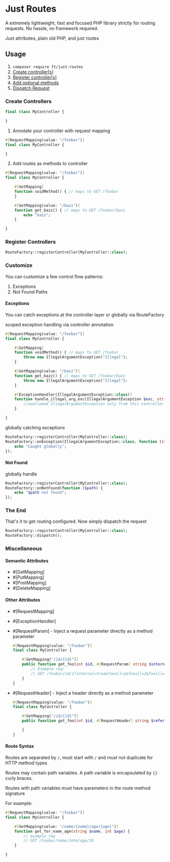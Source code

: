 # Just Routes

A extremely lightweight, fast and focused PHP library strictly for routing requests. No hassle, no framework required.

Just attributes, plain old PHP, and just routes

## Usage

1. `composer require ft/just-routes`
2. [Create controller[s]](#create-controllers)
3. [Register controller[s]](#create-controllers)
4. [Add optional methods](#customize)
5. [Dispatch Request](#the-end)


### Create Controllers

```php
final class MyController {

}
```

1. Annotate your controller with request mapping

```php
#[RequestMapping(value: "/foobar")]
final class MyController {

}
```

2. Add routes as methods to controller
```php
#[RequestMapping(value: "/foobar")]
final class MyController {

    #[GetMapping]
    function voidMethod() { // maps to GET /foobar
    }

    #[GetMapping(value: "/bazz")]
    function get_bazz() { // maps to GET /foobar/bazz
        echo "bazz";
    }

}
```

### Register Controllers

```php
RouteFactory::registerController(MyController::class);
```

### Customize

You can customize a few control flow patterns:

1. Exceptions
2. Not Found Paths

#### Exceptions

You can catch exceptions at the controller layer or globally via RouteFactory

scoped exception handling via controller annotation
```php
#[RequestMapping(value: "/foobar")]
final class MyController {

    #[GetMapping]
    function voidMethod() { // maps to GET /foobar
        throw new IllegalArgumentException("Illegal");
    }

    #[GetMapping(value: "/bazz")]
    function get_bazz() { // maps to GET /foobar/bazz
        throw new IllegalArgumentException("Illegal");
    }

    #[ExceptionHandler(IllegalArgumentException::class)]
    function handle_illegal_arg_exc(IllegalArgumentException $exc, string $path) {
        //swallowed IllegalArgumentException only from this controller's routes
    }

}
```

globally catching exceptions

```php
RouteFactory::registerController(MyController::class);
RouteFactory::onException(IllegalArgumentException::class, function (string $path) {
    echo "Caught globally";
});
```

#### Not Found

globally handle

```php
RouteFactory::registerController(MyController::class);
RouteFactory::onNotFound(function ($path) {
    echo "$path not found";
});
```

### The End

That's it to get routing configured. Now simply dispatch the request

```php
RouteFactory::registerController(MyController::class);
RouteFactory::dispatch();
```

### Miscellaneous

#### Semantic Attributes

- #[GetMapping]
- #[PutMapping]
- #[PostMapping]
- #[DeleteMapping]

#### Other Attributes

- #[RequestMapping]
- #[ExceptionHandler]
- #[RequestParam] - Inject a request parameter directly as a method parameter

    ```php
    #[RequestMapping(value: "/foobar")]
    final class MyController {

        #[GetMapping("/id/{id}")]
        public function get_foo(int $id, #[RequestParam] string $internal, #[RequestParam] array $foos) {
            // Example req:
            // GET /foobar/id/1?internal=true&foos[]=1&foos[]=2&foos[]=3
        }
    }
    ```

- #[RequestHeader] - Inject a header directly as a method parameter

    ```php
    #[RequestMapping(value: "/foobar")]
    final class MyController {

        #[GetMapping("/id/{id}")]
        public function get_foo(int $id, #[RequestHeader] string $referer) {

        }
    }
    ```

#### Route Syntax

Routes are separated by `/`, must start with `/` and must not duplicate for HTTP method types

Routes may contain path variables. A path variable is encapsulated by `{}` curly braces.

Routes with path variables must have parameters in the route method signature

For example:

```php
#[RequestMapping(value: "/foobar")]
final class MyController {

    #[GetMapping(value: "/name/{name}/age/{age}")]
    function get_for_name_age(string $name, int $age) {
        // example req
        // GET /foobar/name/John/age/18
    }

}
```
